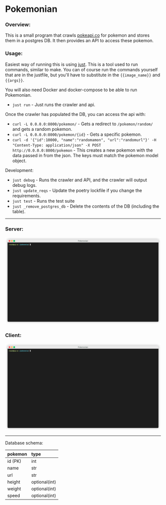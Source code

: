 # Pokemonian

### Overview:

This is a small program that crawls [pokeapi.co](https://pokeapi.co) for pokemon and stores them in a postgres DB. It then provides an API to access these pokemon. 

### Usage:
Easiest way of running this is using [just](https://github.com/casey/just). This is a tool used to run commands, similar to make. You can of course run the commands yourself that are in the justfile, but you'll have to substitute in the `{{image_name}}` and `{{args}}`.

You will also need Docker and docker-compose to be able to run Pokemonian.

* `just run` - Just runs the crawler and api.

Once the crawler has populated the DB, you can access the api with:
* `curl -L 0.0.0.0:8000/pokemon/` - Gets a redirect to `/pokemon/random/` and gets a random pokemon.
* `curl -L 0.0.0.0:8000/pokemon/{id}` - Gets a specific pokemon.
* `curl -d '{"id":10000, "name":"randomamon", "url":"randomurl"}' -H "Content-Type: application/json" -X POST http://0.0.0.0:8000/pokemon` - This creates a new pokemon with the data passed in from the json. The keys must match the pokemon model object.

Development: 
* `just debug` - Runs the crawler and API, and the crawler will output debug logs.
* `just update_reqs` - Update the poetry lockfile if you change the requirements.
* `just test` - Runs the test suite
* `just _remove_postgres_db` - Delete the contents of the DB (including the table).

---
### Server:
![server](server.gif "server")
### Client:
![client](client.gif "client")

---


Database schema:

| pokemon | type          |
|:--------|:--------------|
| id (PK) | int           |
| name    | str           |
| url     | str           |
| height  | optional(int) |
| weight  | optional(int) |
| speed   | optional(int) |
